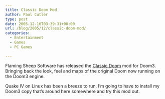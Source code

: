 ```yaml
---
title: Classic Doom Mod
author: Paul Cutler
type: post
date: 2005-12-16T03:39:31+00:00
url: /blog/2005/12/classic-doom-mod/
categories:
  - Entertainment
  - Games
  - PC Games

---
```

Flaming Sheep Software has released the [Classic Doom][1] mod for Doom3. Bringing back the look, feel and maps of the original Doom now running on the Doom3 engine.

Quake IV on Linux has been a breeze to run, I&#8217;m going to have to install my Doom3 copy that&#8217;s around here somewhere and try this mod out.

 [1]: http://cdoom.d3files.com/index.php
